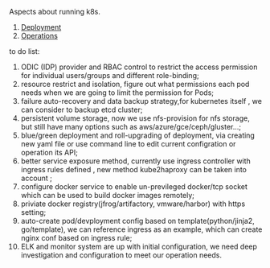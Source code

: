 Aspects about running k8s.

1. [Deployment](./Deployment)
2. [Operations](./Operations)



to do list: 

1.  ODIC (IDP) provider and RBAC control to restrict the access permission for individual users/groups and different role-binding;
2.  resource restrict and isolation, figure out what permissions each pod needs when we are going to limit the permission for Pods;
3.  failure  auto-recovery and data backup strategy,for kubernetes itself , we can consider to backup etcd cluster;
4.  persistent volume storage, now we use nfs-provision for nfs storage, but still have many options such as aws/azure/gce/ceph/gluster...;
5.  blue/green deployment and roll-upgrading of deployment, via creating new yaml file or use command line to edit current configration or operation its API;
6.  better service exposure method, currently use ingress controller with ingress rules defined , new method kube2haproxy can be taken into account ;
7.  configure docker service to enable un-previleged docker/tcp socket which can be used to build docker images remotely;
8.  priviate docker registry(jfrog/artifactory, vmware/harbor) with https setting;
9.  auto-create pod/devployment config based on template(python/jinja2, go/template), we can reference ingress as an example, which can create nginx conf  based on ingress rule;
10. ELK and monitor system are up with initial configuration, we need deep investigation and configuration to meet our operation needs.
